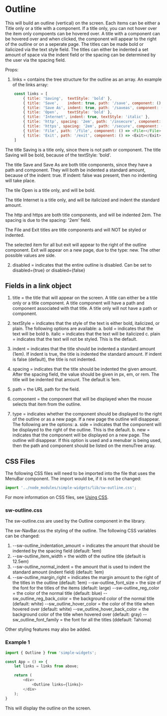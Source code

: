 # Outline

This will build an outline (vertical) on the screen.  Each items can be either a Title only or a title with a component.  If a title only, you can not hover over the item only compoents can be hovered over.  A title with a component can be hovered over and when clicked, the component will appear to the right of the outline or on a seperate page.  The titles can be made bold or italicized via the text style field.  The titles can either be indented a set amount of space via the indent field or the spacing can be determined by the user via the spacing field.  

Props:

1.  links = contains the tree structure for the outline as an array.  An example of the links array:
```js
    const links = [
        { title: 'Saving',  textStyle: 'bold' },
        { title: 'Save',    indent: true, path: '/save', component: () => <Save></Save> },
        { title: 'Save As', indent: true, path: '/saveas', component: () => <SaveAs></SaveAs> },
        { title: 'Open',    textStyle: 'bold' },
        { title: 'Internet', indent: true, textStyle: 'italic' },
        { title: 'http', spacing: '2em', path: '/insecure', component: () => <Http></Http> },
        { title: 'https', spacing: '2em', path: '/secure', component: () => <Https></Https> },
        { title: 'File', path: '/file', component: () => <File></File> }
        { title: 'Exit', path: '/exit', component: () => <Exit></Exit>, type: 'new' },
    ]
```
The title Saving is a title only, since there is not path or component.  The title Saving will be bold, because of the textStyle: 'bold'.

The title Save and Save As are both title components, since they have a path and component.  They will both be indented a standard amount, because of the indent: true.  If indent: false was present, then no indenting will take place.

The tile Open is a title only, and will be bold.

The title Internet is a title only, and will be italicized and indent the standard amount.

The http and https are both title components, and will be indented 2em.  The spacing is due to the spacing: '2em' field.

The File and Exit titles are title components and will NOT be styled or indented.

The selected item for all but exit will appear to the right of the outline component.  Exit will appear on a new page, due to the type: new.  The other possible values are side.

2. disabled = indicates that the entire outline is disabled.  Can be set to disabled={true} or disabled={false}


## Fields in a link object

1. title = the title that will appear on the screen.  A title can either be a title only or a title component.  A title component will have a path and component associated with that title.  A title only will not have a path or component.

2. textStyle = indicates that the style of the text is either bold, italicized, or plain.  The following options are available:
    a. bold = indicates that the text will be bold
    b. italic = indicates that the text will be italicized
    c. plain = indicates that the text will not be styled.  This is the default.

3. indent = indicates that the title should be indented a standard amount (1em).  If indent is true, the title is indented the standard amount.  If indent is false (default), the title is not indented.

4. spacing = indicates that the title should be indented the given amount.  After the spacing field, the value should be given in px, em, or rem.  The title will be indented that amount.  The default is 1em.

5. path = the URL path for the field.

6. component = the component that will be displayed when the mouse selects that item from the outline.

7. type = indicates whether the component should be displayed to the right of the outline or as a new page.  If a new page the outline will disappear.  The following are the options:
    a. side = indicates that the component will be displayed to the right of the outline.  This is the default.
    b. new = indicates that the component will be displayed on a new page.  The outline will disappear.  If this option is used and a menubar is being used, then the path and component should be listed on the menuTree array.



## CSS Files

The following CSS files will need to be imported into the file that uses the MenuBar component.  The import would be, if it is not be changed:

```javascript
import '../node_modules/simple-widgets/lib/sw-outline.css';
```

For more information on CSS files, see [Using CSS](./UsingCSS.md).


### sw-outline.css

The sw-outline.css are used by the Outline component in the library.  

The sw-NavBar.css the styling of the outline.  The following CSS variables can be changed:

1. --sw-outline_indentation_amount = indicates the amount that should be indented by the spacing field (default: 1em)
2. --sw-outline_item_width = the width of the outline title (default is 12.5em)
3. --sw-outline_normal_indent = the amount that is used to indent the standard amount (indent field) (default: 1em)
4. --sw-outline_margin_right = indicates the margin amount to the right of the titles in the outline (default: 1em)
    --sw-outline_font_size = the size of the font for the titles of the items (default: large)
    --sw-outline_reg_color = the color of the normal title (default: blue)
    --sw_outline_reg_back_color = the background color of the normal title (default: white)
    --sw_outline_hover_color = the color of the title when hovered over (default: white)
    --sw_outline_hover_back_color = the background color of the title when hovered over (default: gray)
    --sw_outline_font_family = the font for all the titles (ddefault: Tahoma)

Other styling features may also be added.

### Example 1

```js
import { Outline } from 'simple-widgets';

const App = () => {
    let links = links from above;

    return (
        <div>
            <Outline links={links}>
        </div>
    );
}

```

This will display the outline on the screen.

